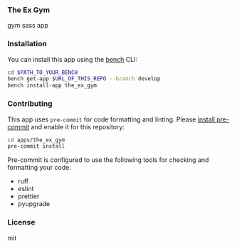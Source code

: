 ### The Ex Gym

gym sass app

### Installation

You can install this app using the [bench](https://github.com/frappe/bench) CLI:

```bash
cd $PATH_TO_YOUR_BENCH
bench get-app $URL_OF_THIS_REPO --branch develop
bench install-app the_ex_gym
```

### Contributing

This app uses `pre-commit` for code formatting and linting. Please [install pre-commit](https://pre-commit.com/#installation) and enable it for this repository:

```bash
cd apps/the_ex_gym
pre-commit install
```

Pre-commit is configured to use the following tools for checking and formatting your code:

- ruff
- eslint
- prettier
- pyupgrade

### License

mit
